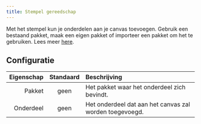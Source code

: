 ```yaml
---
title: Stempel gereedschap
---
```


Met het stempel kun je onderdelen aan je canvas toevoegen.
Gebruik een bestaand pakket, maak een eigen pakket of importeer een pakket om het te gebruiken. Lees meer [here](../../pack).

## Configuratie

| Eigenschap | Standaard | Beschrijving                                                            |
| ---------: | :-------: | :---------------------------------------------------------------------- |
|     Pakket |    geen   | Het pakket waar het onderdeel zich bevindt.             |
|  Onderdeel |    geen   | Het onderdeel dat aan het canvas zal worden toegevoegd. |
